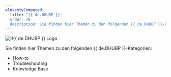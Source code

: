 ```yaml
---
eleventyComputed:
  title: "{{ de.DHUBP }}'
  order: 70
  description: Sie finden hier Themen zu den folgenden {{ de.DHUBP }}-Kategorien:':' How-to, Troubleshooting und Knowledge Base Themen.
---
```

![!!{{ de.DHUBP }} Logo](https://webdevolutions.blob.core.windows.net/images/projects/devolutions-hub-personal/devolutions-hub-personal-color-shadow.svg)  

Sie finden hier Themen zu den folgenden {{ de.DHUBP }}-Kategorien:  

* How-to 
* Troubleshooting 
* Knowledge Base 

